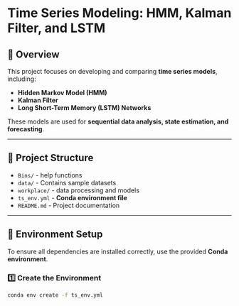 # Time Series Modeling: HMM, Kalman Filter, and LSTM

## 📌 Overview
This project focuses on developing and comparing **time series models**, including:
- **Hidden Markov Model (HMM)**
- **Kalman Filter**
- **Long Short-Term Memory (LSTM) Networks**

These models are used for **sequential data analysis, state estimation, and forecasting**.

---

## 📂 Project Structure
- `Bins/` - help functions
- `data/` - Contains sample datasets
- `workplace/` - data processing and models
- `ts_env.yml` - **Conda environment file**
- `README.md` - Project documentation

---

## 🔧 Environment Setup
To ensure all dependencies are installed correctly, use the provided **Conda environment**.

### **1️⃣ Create the Environment**
```bash
conda env create -f ts_env.yml




